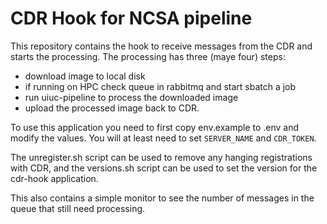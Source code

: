 # CDR Hook for NCSA pipeline

This repository contains the hook to receive messages from the CDR and starts the processing. The
processing has three (maye four) steps:
- download image to local disk
- if running on HPC check queue in rabbitmq and start sbatch a job
- run uiuc-pipeline to process the downloaded image
- upload the processed image back to CDR.

To use this application you need to first copy env.example to .env and modify the values. You will
at least need to set `SERVER_NAME` and `CDR_TOKEN`.

The unregister.sh script can be used to remove any hanging registrations with CDR, and the versions.sh
script can be used to set the version for the cdr-hook application.

This also contains a simple monitor to see the number of messages in the queue that still need processing.
